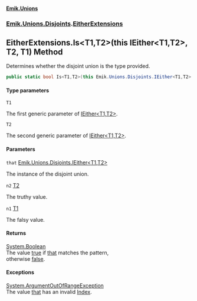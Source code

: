 #### [Emik.Unions](index.md 'index')
### [Emik.Unions.Disjoints](Emik.Unions.Disjoints.md 'Emik.Unions.Disjoints').[EitherExtensions](EitherExtensions.md 'Emik.Unions.Disjoints.EitherExtensions')

## EitherExtensions.Is<T1,T2>(this IEither<T1,T2>, T2, T1) Method

Determines whether the disjoint union is the type provided.

```csharp
public static bool Is<T1,T2>(this Emik.Unions.Disjoints.IEither<T1,T2> that, out T2? n2, out T1? n1);
```
#### Type parameters

<a name='Emik.Unions.Disjoints.EitherExtensions.Is_T1,T2_(thisEmik.Unions.Disjoints.IEither_T1,T2_,T2,T1).T1'></a>

`T1`

The first generic parameter of [IEither&lt;T1,T2&gt;](IEither_T1,T2_.md 'Emik.Unions.Disjoints.IEither<T1,T2>').

<a name='Emik.Unions.Disjoints.EitherExtensions.Is_T1,T2_(thisEmik.Unions.Disjoints.IEither_T1,T2_,T2,T1).T2'></a>

`T2`

The second generic parameter of [IEither&lt;T1,T2&gt;](IEither_T1,T2_.md 'Emik.Unions.Disjoints.IEither<T1,T2>').
#### Parameters

<a name='Emik.Unions.Disjoints.EitherExtensions.Is_T1,T2_(thisEmik.Unions.Disjoints.IEither_T1,T2_,T2,T1).that'></a>

`that` [Emik.Unions.Disjoints.IEither&lt;](IEither_T1,T2_.md 'Emik.Unions.Disjoints.IEither<T1,T2>')[T1](EitherExtensions.Is(IEither,T2&,T1&).md#Emik.Unions.Disjoints.EitherExtensions.Is_T1,T2_(thisEmik.Unions.Disjoints.IEither_T1,T2_,T2,T1).T1 'Emik.Unions.Disjoints.EitherExtensions.Is<T1,T2>(this Emik.Unions.Disjoints.IEither<T1,T2>, T2, T1).T1')[,](IEither_T1,T2_.md 'Emik.Unions.Disjoints.IEither<T1,T2>')[T2](EitherExtensions.Is(IEither,T2&,T1&).md#Emik.Unions.Disjoints.EitherExtensions.Is_T1,T2_(thisEmik.Unions.Disjoints.IEither_T1,T2_,T2,T1).T2 'Emik.Unions.Disjoints.EitherExtensions.Is<T1,T2>(this Emik.Unions.Disjoints.IEither<T1,T2>, T2, T1).T2')[&gt;](IEither_T1,T2_.md 'Emik.Unions.Disjoints.IEither<T1,T2>')

The instance of the disjoint union.

<a name='Emik.Unions.Disjoints.EitherExtensions.Is_T1,T2_(thisEmik.Unions.Disjoints.IEither_T1,T2_,T2,T1).n2'></a>

`n2` [T2](EitherExtensions.Is(IEither,T2&,T1&).md#Emik.Unions.Disjoints.EitherExtensions.Is_T1,T2_(thisEmik.Unions.Disjoints.IEither_T1,T2_,T2,T1).T2 'Emik.Unions.Disjoints.EitherExtensions.Is<T1,T2>(this Emik.Unions.Disjoints.IEither<T1,T2>, T2, T1).T2')

The truthy value.

<a name='Emik.Unions.Disjoints.EitherExtensions.Is_T1,T2_(thisEmik.Unions.Disjoints.IEither_T1,T2_,T2,T1).n1'></a>

`n1` [T1](EitherExtensions.Is(IEither,T2&,T1&).md#Emik.Unions.Disjoints.EitherExtensions.Is_T1,T2_(thisEmik.Unions.Disjoints.IEither_T1,T2_,T2,T1).T1 'Emik.Unions.Disjoints.EitherExtensions.Is<T1,T2>(this Emik.Unions.Disjoints.IEither<T1,T2>, T2, T1).T1')

The falsy value.

#### Returns
[System.Boolean](https://docs.microsoft.com/en-us/dotnet/api/System.Boolean 'System.Boolean')  
The value [true](https://docs.microsoft.com/en-us/dotnet/csharp/language-reference/builtin-types/bool 'https://docs.microsoft.com/en-us/dotnet/csharp/language-reference/builtin-types/bool') if [that](EitherExtensions.Is(IEither,T2&,T1&).md#Emik.Unions.Disjoints.EitherExtensions.Is_T1,T2_(thisEmik.Unions.Disjoints.IEither_T1,T2_,T2,T1).that 'Emik.Unions.Disjoints.EitherExtensions.Is<T1,T2>(this Emik.Unions.Disjoints.IEither<T1,T2>, T2, T1).that') matches the pattern,  
otherwise [false](https://docs.microsoft.com/en-us/dotnet/csharp/language-reference/builtin-types/bool 'https://docs.microsoft.com/en-us/dotnet/csharp/language-reference/builtin-types/bool').

#### Exceptions

[System.ArgumentOutOfRangeException](https://docs.microsoft.com/en-us/dotnet/api/System.ArgumentOutOfRangeException 'System.ArgumentOutOfRangeException')  
The value [that](EitherExtensions.Is(IEither,T2&,T1&).md#Emik.Unions.Disjoints.EitherExtensions.Is_T1,T2_(thisEmik.Unions.Disjoints.IEither_T1,T2_,T2,T1).that 'Emik.Unions.Disjoints.EitherExtensions.Is<T1,T2>(this Emik.Unions.Disjoints.IEither<T1,T2>, T2, T1).that') has an invalid [Index](IEither.Index().md 'Emik.Unions.Disjoints.IEither.Index').